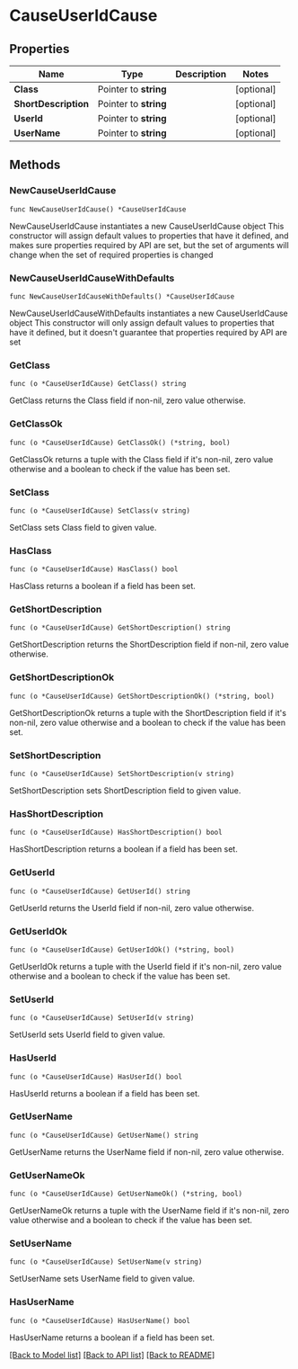 # CauseUserIdCause

## Properties

Name | Type | Description | Notes
------------ | ------------- | ------------- | -------------
**Class** | Pointer to **string** |  | [optional] 
**ShortDescription** | Pointer to **string** |  | [optional] 
**UserId** | Pointer to **string** |  | [optional] 
**UserName** | Pointer to **string** |  | [optional] 

## Methods

### NewCauseUserIdCause

`func NewCauseUserIdCause() *CauseUserIdCause`

NewCauseUserIdCause instantiates a new CauseUserIdCause object
This constructor will assign default values to properties that have it defined,
and makes sure properties required by API are set, but the set of arguments
will change when the set of required properties is changed

### NewCauseUserIdCauseWithDefaults

`func NewCauseUserIdCauseWithDefaults() *CauseUserIdCause`

NewCauseUserIdCauseWithDefaults instantiates a new CauseUserIdCause object
This constructor will only assign default values to properties that have it defined,
but it doesn't guarantee that properties required by API are set

### GetClass

`func (o *CauseUserIdCause) GetClass() string`

GetClass returns the Class field if non-nil, zero value otherwise.

### GetClassOk

`func (o *CauseUserIdCause) GetClassOk() (*string, bool)`

GetClassOk returns a tuple with the Class field if it's non-nil, zero value otherwise
and a boolean to check if the value has been set.

### SetClass

`func (o *CauseUserIdCause) SetClass(v string)`

SetClass sets Class field to given value.

### HasClass

`func (o *CauseUserIdCause) HasClass() bool`

HasClass returns a boolean if a field has been set.

### GetShortDescription

`func (o *CauseUserIdCause) GetShortDescription() string`

GetShortDescription returns the ShortDescription field if non-nil, zero value otherwise.

### GetShortDescriptionOk

`func (o *CauseUserIdCause) GetShortDescriptionOk() (*string, bool)`

GetShortDescriptionOk returns a tuple with the ShortDescription field if it's non-nil, zero value otherwise
and a boolean to check if the value has been set.

### SetShortDescription

`func (o *CauseUserIdCause) SetShortDescription(v string)`

SetShortDescription sets ShortDescription field to given value.

### HasShortDescription

`func (o *CauseUserIdCause) HasShortDescription() bool`

HasShortDescription returns a boolean if a field has been set.

### GetUserId

`func (o *CauseUserIdCause) GetUserId() string`

GetUserId returns the UserId field if non-nil, zero value otherwise.

### GetUserIdOk

`func (o *CauseUserIdCause) GetUserIdOk() (*string, bool)`

GetUserIdOk returns a tuple with the UserId field if it's non-nil, zero value otherwise
and a boolean to check if the value has been set.

### SetUserId

`func (o *CauseUserIdCause) SetUserId(v string)`

SetUserId sets UserId field to given value.

### HasUserId

`func (o *CauseUserIdCause) HasUserId() bool`

HasUserId returns a boolean if a field has been set.

### GetUserName

`func (o *CauseUserIdCause) GetUserName() string`

GetUserName returns the UserName field if non-nil, zero value otherwise.

### GetUserNameOk

`func (o *CauseUserIdCause) GetUserNameOk() (*string, bool)`

GetUserNameOk returns a tuple with the UserName field if it's non-nil, zero value otherwise
and a boolean to check if the value has been set.

### SetUserName

`func (o *CauseUserIdCause) SetUserName(v string)`

SetUserName sets UserName field to given value.

### HasUserName

`func (o *CauseUserIdCause) HasUserName() bool`

HasUserName returns a boolean if a field has been set.


[[Back to Model list]](../README.md#documentation-for-models) [[Back to API list]](../README.md#documentation-for-api-endpoints) [[Back to README]](../README.md)


